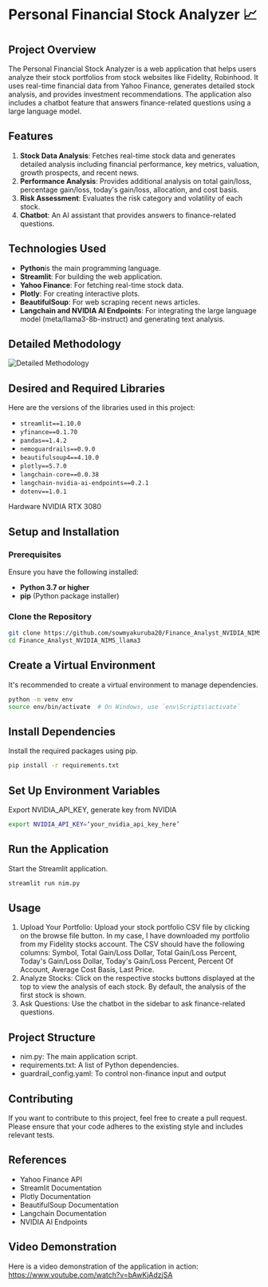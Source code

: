 # Personal Financial Stock Analyzer 📈

## Project Overview

The Personal Financial Stock Analyzer is a web application that helps users analyze their stock portfolios from stock websites like Fidelity, Robinhood. It uses real-time financial data from Yahoo Finance, generates detailed stock analysis, and provides investment recommendations. The application also includes a chatbot feature that answers finance-related questions using a large language model.

## Features

1. **Stock Data Analysis**: Fetches real-time stock data and generates detailed analysis including financial performance, key metrics, valuation, growth prospects, and recent news.
2. **Performance Analysis**: Provides additional analysis on total gain/loss, percentage gain/loss, today's gain/loss, allocation, and cost basis.
3. **Risk Assessment**: Evaluates the risk category and volatility of each stock.
4. **Chatbot**: An AI assistant that provides answers to finance-related questions.

## Technologies Used

- **Python**is the main programming language.
- **Streamlit**: For building the web application.
- **Yahoo Finance**: For fetching real-time stock data.
- **Plotly**: For creating interactive plots.
- **BeautifulSoup**: For web scraping recent news articles.
- **Langchain and NVIDIA AI Endpoints**: For integrating the large language model (meta/llama3-8b-instruct) and generating text analysis.

## Detailed Methodology

![Detailed Methodology](https://github.com/sowmyakuruba20/NVIDIAGenAI_Personal_Finance_Analyst/assets/131414180/43d1348b-4dad-4d90-a6e7-2c22aebe6487)

## Desired and Required Libraries

Here are the versions of the libraries used in this project:

- `streamlit==1.10.0`
- `yfinance==0.1.70`
- `pandas==1.4.2`
- `nemoguardrails==0.9.0`
- `beautifulsoup4==4.10.0`
- `plotly==5.7.0`
- `langchain-core==0.0.38`
- `langchain-nvidia-ai-endpoints==0.2.1`
- `dotenv==1.0.1`

Hardware NVIDIA RTX 3080

## Setup and Installation

### Prerequisites

Ensure you have the following installed:

- **Python 3.7 or higher**
- **pip** (Python package installer)

### Clone the Repository

 ```sh
git clone https://github.com/sowmyakuruba20/Finance_Analyst_NVIDIA_NIMS_llama3.git
cd Finance_Analyst_NVIDIA_NIMS_llama3
```

## Create a Virtual Environment

It's recommended to create a virtual environment to manage dependencies.

```sh
python -m venv env
source env/bin/activate  # On Windows, use `env\Scripts\activate`
```

## Install Dependencies
Install the required packages using pip.
```sh
pip install -r requirements.txt
```
## Set Up Environment Variables
Export NVIDIA_API_KEY, generate key from NVIDIA
```sh
export NVIDIA_API_KEY=‘your_nvidia_api_key_here’
```
## Run the Application
Start the Streamlit application.

```sh
streamlit run nim.py
```
## Usage
1. Upload Your Portfolio: Upload your stock portfolio CSV file by clicking on the browse file button. In my case, I have downloaded my portfolio from my Fidelity stocks account. The CSV should have the following columns: Symbol, Total Gain/Loss Dollar, Total Gain/Loss Percent, Today's Gain/Loss Dollar, Today's Gain/Loss Percent, Percent Of Account, Average Cost Basis, Last Price.
2. Analyze Stocks: Click on the respective stocks buttons displayed at the top to view the analysis of each stock. By default, the analysis of the first stock is shown.
3. Ask Questions: Use the chatbot in the sidebar to ask finance-related questions.

## Project Structure
- nim.py: The main application script.
- requirements.txt: A list of Python dependencies.
- guardrail_config.yaml: To control non-finance input and output

## Contributing
If you want to contribute to this project, feel free to create a pull request. Please ensure that your code adheres to the existing style and includes relevant tests.

## References
- Yahoo Finance API
- Streamlit Documentation
- Plotly Documentation
- BeautifulSoup Documentation
- Langchain Documentation
- NVIDIA AI Endpoints

## Video Demonstration
Here is a video demonstration of the application in action: https://www.youtube.com/watch?v=bAwKjAdzjSA

